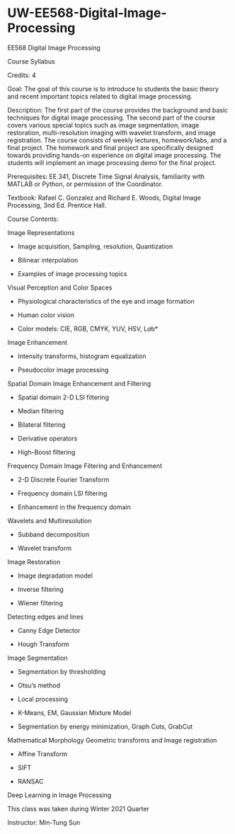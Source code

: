 # UW-EE568-Digital-Image-Processing
EE568 Digital Image Processing

Course Syllabus

Credits: 4

Goal: The goal of this course is to introduce to students the basic theory and recent important topics related to digital image processing.

Description: The first part of the course provides the background and basic techniques for digital image processing.  The second part of the course covers various special topics such as image segmentation, image restoration, multi-resolution imaging with wavelet transform, and image registration. The course consists of weekly lectures, homework/labs, and a final project. The homework and final project are specifically designed towards providing hands-on experience on digital image processing. The students will implement an image processing demo for the final project.

Prerequisites: EE 341, Discrete Time Signal Analysis, familiarity with MATLAB or Python, or permission of the Coordinator.

Textbook: Rafael C. Gonzalez and Richard E. Woods, Digital Image Processing, 3nd Ed. Prentice Hall.

 

Course Contents:

Image Representations
   * Image acquisition, Sampling, resolution, Quantization

   * Bilinear interpolation

   * Examples of image processing topics  

Visual Perception and Color Spaces
   * Physiological characteristics of the eye and image formation

   * Human color vision

   * Color models: CIE, RGB, CMYK, YUV, HSV, L*a*b*

Image Enhancement
   * Intensity transforms, histogram equalization

   * Pseudocolor image processing

Spatial Domain Image Enhancement and Filtering
   * Spatial domain 2-D LSI filtering

   * Median filtering

   * Bilateral filtering

   * Derivative operators

   * High-Boost filtering

Frequency Domain Image Filtering and Enhancement
   * 2-D Discrete Fourier Transform

   * Frequency domain LSI filtering

   * Enhancement in the frequency domain

Wavelets and Multiresolution
   * Subband decomposition

   * Wavelet transform

Image Restoration
   * Image degradation model

   * Inverse filtering

   * Wiener filtering

Detecting edges and lines
   * Canny Edge Detector

   * Hough Transform

Image Segmentation
   * Segmentation by thresholding

   * Otsu’s method

   * Local processing

   * K-Means, EM, Gaussian Mixture Model

   * Segmentation by energy minimization, Graph Cuts, GrabCut

Mathematical Morphology
Geometric transforms and Image registration
   * Affine Transform

   * SIFT

   * RANSAC

Deep Learning in Image Processing


This class was taken during Winter 2021 Quarter

Instructor: Min-Tung Sun
